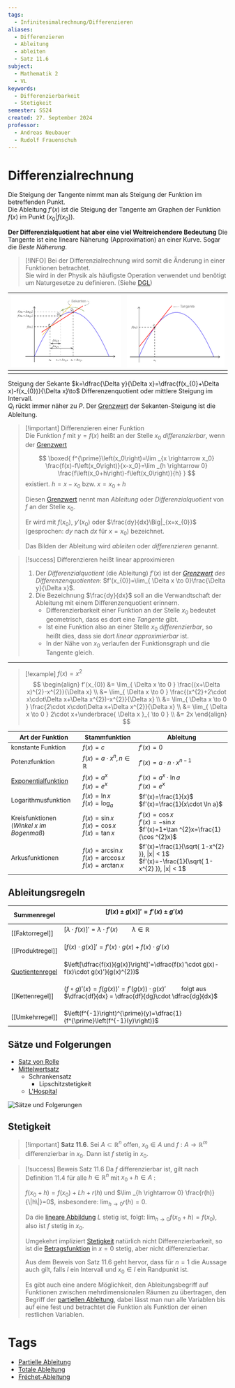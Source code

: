 ```yaml
---
tags:
  - Infinitesimalrechnung/Differenzieren
aliases:
  - Differenzieren
  - Ableitung
  - ableiten
  - Satz 11.6
subject:
  - Mathematik 2
  - VL
keywords:
  - Differenzierbarkeit
  - Stetigkeit
semester: SS24
created: 27. September 2024
professor:
  - Andreas Neubauer
  - Rudolf Frauenschuh
---
```

 

# Differenzialrechnung

Die Steigung der Tangente nimmt man als Steigung der Funktion im betreffenden Punkt.  
Die Ableitung $f'(x)$ ist die Steigung der Tangente am Graphen der Funktion $f(x)$ im Punkt $(x_{0}|f(x_{0}))$.

**Der Differenzialquotient hat aber eine viel Weitreichendere Bedeutung**
Die Tangente ist eine lineare Näherung (Approximation) an einer Kurve. Sogar die *Beste Näherung*.


> [!INFO] Bei der Differenzialrechnung wird somit die Änderung in einer Funktionen betrachtet.  
> Sie wird in der Physik als häufigste Operation verwendet und benötigt um Naturgesetze zu definieren. (Siehe [DGL](../{MOC}%20DGL.md))

| ![invert_dark](assets/Differenzial1.png) | ![invert_dark](assets/Differenzial2.png) |
| ---------------------------------------- | ---------------------------------------- |
|                                          |                                          |

Steigung der Sekante $k=\dfrac{\Delta y}{\Delta x}=\dfrac{f(x_{0}+\Delta x)-f(x_{0})}{\Delta x}\to$ Differenzenquotient oder mittlere Steigung im Intervall.  
$Q_{i}$ rückt immer näher zu $P$. Der [Grenzwert](Grenzwert.md) der Sekanten-Steigung ist die Ableitung. 

> [!important] Differenzieren einer Funktion  
> Die Funktion $f$ mit $y = f(x)$ heißt an der Stelle $x_{0}$ *differenzierbar*, wenn der [Grenzwert](Grenzwert.md)
> 
> $$
> \boxed{
> f^{\prime}\left(x_0\right)=\lim _{x \rightarrow x_0} \frac{f(x)-f\left(x_0\right)}{x-x_0}=\lim _{h \rightarrow 0} \frac{f\left(x_0+h\right)-f\left(x_0\right)}{h}
> }
> $$
>  existiert. $h = x-x_{0}$ bzw. $x = x_{0}+h$
> 
> Diesen [Grenzwert](Grenzwert.md) nennt man *Ableitung* oder *Differenzialquotient* von $f$ an der Stelle $x_{0}$.
> 
> Er wird mit $f(x_{0})$, $y'(x_{0})$ oder $\frac{dy}{dx}\Big|_{x=x_{0}}$ (gesprochen: $dy$ nach $dx$ für $x=x_{0}$) bezeichnet.
> 
> Das Bilden der Ableitung wird *ableiten* oder *differenzieren* genannt.



> [!success] Differenzieren heißt linear approximieren
> 1. Der *Differenzialquotient* (die Ableitung) $f'(x)$ ist der *[Grenzwert](Grenzwert.md) des Differenzenquotienten*: $f'(x_{0})=\lim_{ \Delta x \to 0}\frac{\Delta y}{\Delta x}$.
> 2. Die Bezeichnung $\frac{dy}{dx}$ soll an die Verwandtschaft der Ableitung mit einem Differenzenquotient erinnern.  
>     - Differenzierbarkeit einer Funktion an der Stelle $x_{0}$ bedeutet geometrisch, dass es dort eine *Tangente* gibt.  
>     - Ist eine Funktion also an einer Stelle $x_{0}$ *differenzierbar*, so heißt dies, dass sie dort *linear approximierbar* ist.  
>     - In der Nähe von $x_{0}$ verlaufen der Funktionsgraph und die Tangente gleich.

---

>[!example] $f(x) = x^{2}$  
> $$
> \begin{align}
> f'(x_{0}) &= \lim_{ \Delta x \to 0 } \frac{(x+\Delta x)^{2}-x^{2}}{\Delta x} \\
> &= \lim_{ \Delta x \to 0 } \frac{(x^{2}+2\cdot x\cdot\Delta x+\Delta x^{2})-x^{2}}{\Delta x} \\
> &= \lim_{ \Delta x \to 0 } \frac{2\cdot x\cdot\Delta x+\Delta x^{2}}{\Delta x} \\
> &= \lim_{ \Delta x \to 0 } 2\cdot x+\underbrace{ \Delta x }_{ \to 0 } \\
> &= 2x
> \end{align}
> $$

| Art der Funktion                                | Stammfunktion                                              | Ableitung                                                                                        |
| ----------------------------------------------- | ---------------------------------------------------------- | ------------------------------------------------------------------------------------------------ |
| konstante Funktion                              | $f(x)=c$                                                   | $f'(x)=0$                                                                                        |
| Potenzfunktion                                  | $f(x)=a\cdot x^{n},n\in\mathbb{R}$                         | $f'(x)=a\cdot n\cdot x^{n-1}$                                                                    |
| [Exponentialfunktion](Exponentialfunktion.md)   | $f(x)=a^{x}$ <br>$f(x)=e^{x}$                              | $f'(x)=a^{x}\cdot \ln a$ <br>$f'(x)=e^{x}$                                                       |
| Logarithmusfunktion                             | $f(x)=\ln x$ <br>$f(x)=\log_{a}$                           | $f'(x)=\frac{1}{x}$ <br>$f'(x)=\frac{1}{x\cdot \ln a}$                                           |
| Kreisfunktionen <br> (*Winkel $x$ im Bogenmaß*) | $f(x)=\sin x$<br>$f(x)=\cos x$<br>$f(x)=\tan x$            | $f'(x)=\cos x$<br>$f'(x)=-\sin x$<br>$f'(x)=1+\tan ^{2}x=\frac{1}{\cos ^{2}x}$                   |
| Arkusfunktionen                                 | $f(x)=\arcsin x$ <br>$f(x)=\arccos x$ <br>$f(x)=\arctan x$ | $f'(x)=\frac{1}{\sqrt{ 1-x^{2} }}, \|x\| < 1$ <br>$f'(x)=-\frac{1}{\sqrt{ 1-x^{2} }}, \|x\| < 1$ |

## Ableitungsregeln

| Summenregel      | $[f(x) \pm g(x)]' =f'(x) \pm g'(x)$<br><br>                                                                                  |
| ---------------- | ---------------------------------------------------------------------------------------------------------------------------- |
| [[Faktorregel]]  | $[\lambda \cdot f(x)]' = \lambda \cdot f'(x)\qquad \lambda \in \mathbb{R}$ <br><br>                                          |
| [[Produktregel]] | $[f(x)\cdot g(x)]' = f'(x)\cdot g(x) + f(x)\cdot g'(x)$ <br><br>                                                             |
| [Quotientenregel](Produktregel.md)  | $\left[\dfrac{f(x)}{g(x)}\right]'=\dfrac{f(x)'\cdot g(x)- f(x)\cdot g(x)'}{g(x)^{2}}$ <br><br>                               |
| [[Kettenregel]]  | $(f\circ g)'(x)= f(g(x))'=f'(g(x))\cdot g(x)'\qquad$ folgt aus $\dfrac{df}{dx} = \dfrac{df}{dg}\cdot \dfrac{dg}{dx}$<br><br> |
| [[Umkehrregel]]  | $\left(f^{-1}\right)^{\prime}(y)=\dfrac{1}{f^{\prime}\left(f^{-1}(y)\right)}$                                                |

## Sätze und Folgerungen

- [Satz von Rolle](Satz%20von%20Rolle.md)
- [Mittelwertsatz](Mittelwertsatz.md)
    - Schrankensatz
        - Lipschitzstetigkeit
    - [L'Hospital](Analysis/L'Hospital.md)

![Sätze und Folgerungen](Differenzialrechnung%20-%20Sätze%20und%20Folgerungen.canvas)

## Stetigkeit

> [!important] **Satz 11.6**. Sei $A \subset \mathbb{R}^n$ offen, $x_0 \in A$ und $f: A \rightarrow \mathbb{R}^m$ differenzierbar in $x_0$.
> Dann ist $f$ stetig in $x_0$.

> [!success] Beweis Satz 11.6
> Da $f$ differenzierbar ist, gilt nach Definition 11.4 für alle $h \in \mathbb{R}^n$ mit $x_0+h \in A$ : 
> 
> $f\left(x_0+h\right)=f\left(x_0\right)+L h+r(h)$ und $\lim _{h \rightarrow 0} \frac{r(h)}{\|h\|}=0$, insbesondere: $\lim _{h \rightarrow 0} r(h)=0$.
> 
> Da die [lineare Abbildung](Lineare%20Abbildungen.md) $L$ stetig ist, folgt: $\lim _{h \rightarrow 0} f\left(x_0+h\right)=f\left(x_0\right)$, also ist $f$ stetig in $x_0$.
> 
> Umgekehrt impliziert [Stetigkeit](Analysis/Stetigkeit.md) natürlich nicht Differenzierbarkeit, so ist die [Betragsfunktion](Algebra/Betrag.md) in $x=0$ stetig, aber nicht differenzierbar.
> 
> Aus dem Beweis von Satz 11.6 geht hervor, dass für $n=1$ die Aussage auch gilt, falls $I$ ein Intervall und $x_0 \in I$ ein Randpunkt ist.
> 
> Es gibt auch eine andere Möglichkeit, den Ableitungsbegriff auf Funktionen zwischen mehrdimensionalen Räumen zu übertragen, den Begriff der [partiellen Ableitung](Analysis/Partielle%20Ableitung.md), dabei lässt man nun alle Variablen bis auf eine fest und betrachtet die Funktion als Funktion der einen restlichen Variablen.

# Tags

- [Partielle Ableitung](Partielle%20Ableitung.md)
- [Totale Ableitung](Analysis/Total%20Differenzierbar.md)
- [Fréchet-Ableitung](Analysis/Fréchet-Ableitung.md)
